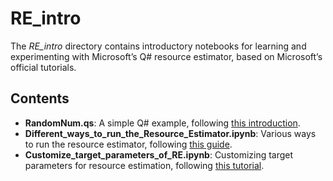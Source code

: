 # RE_intro

The *RE_intro* directory contains introductory notebooks for learning and experimenting with Microsoft’s Q# resource estimator, based on Microsoft’s official tutorials.

## Contents

- **RandomNum.qs**: A simple Q# example, following [this introduction](https://learn.microsoft.com/en-us/azure/quantum/intro-to-resource-estimation).
- **Different_ways_to_run_the_Resource_Estimator.ipynb**: Various ways to run the resource estimator, following [this guide](https://learn.microsoft.com/en-us/azure/quantum/how-to-submit-re-jobs?pivots=platform-local-jupyter).
- **Customize_target_parameters_of_RE.ipynb**: Customizing target parameters for resource estimation, following [this tutorial](https://learn.microsoft.com/en-us/azure/quantum/overview-resources-estimator).




